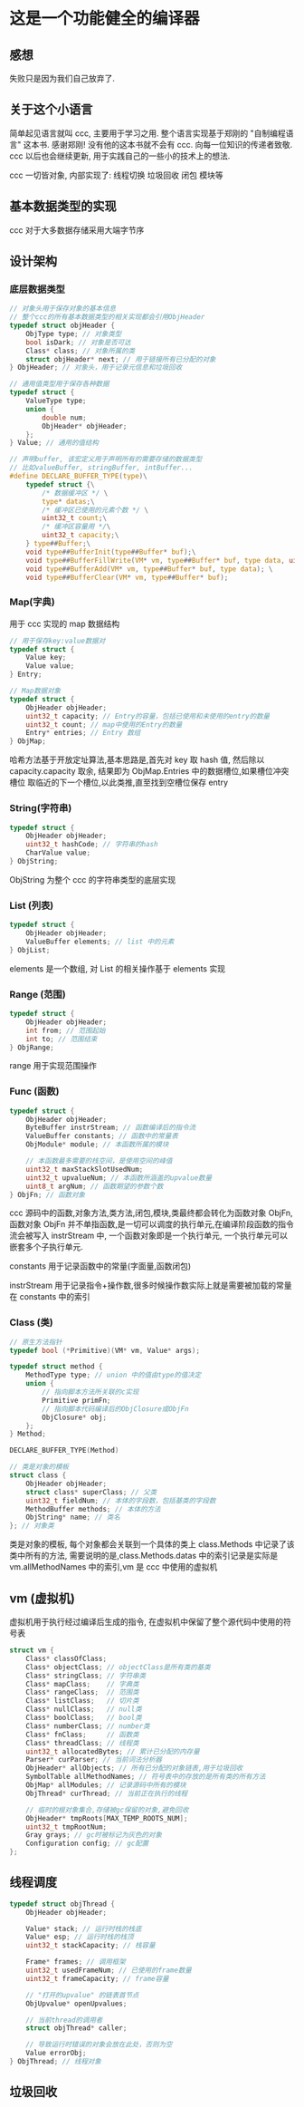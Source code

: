 # 这是一个功能健全的编译器

## 感想

失败只是因为我们自己放弃了.

## 关于这个小语言

简单起见语言就叫 ccc, 主要用于学习之用. 整个语言实现基于郑刚的 "自制编程语言" 这本书. 感谢郑刚! 没有他的这本书就不会有 ccc. 向每一位知识的传递者致敬. ccc 以后也会继续更新, 用于实践自己的一些小的技术上的想法.

ccc 一切皆对象, 内部实现了: 线程切换 垃圾回收 闭包 模块等

## 基本数据类型的实现

ccc 对于大多数据存储采用大端字节序

## 设计架构

### 底层数据类型

```c
// 对象头用于保存对象的基本信息
// 整个ccc的所有基本数据类型的相关实现都会引用ObjHeader
typedef struct objHeader {
    ObjType type; // 对象类型
    bool isDark; // 对象是否可达
    Class* class; // 对象所属的类
    struct objHeader* next; // 用于链接所有已分配的对象
} ObjHeader; // 对象头，用于记录元信息和垃圾回收

// 通用值类型用于保存各种数据
typedef struct {
    ValueType type;
    union {
        double num;
        ObjHeader* objHeader;
    };
} Value; // 通用的值结构

// 声明buffer, 该宏定义用于声明所有的需要存储的数据类型
// 比如valueBuffer, stringBuffer, intBuffer...
#define DECLARE_BUFFER_TYPE(type)\
    typedef struct {\
        /* 数据缓冲区 */ \
        type* datas;\
        /* 缓冲区已使用的元素个数 */ \
        uint32_t count;\
        /* 缓冲区容量用 */\
        uint32_t capacity;\
    } type##Buffer;\
    void type##BufferInit(type##Buffer* buf);\
    void type##BufferFillWrite(VM* vm, type##Buffer* buf, type data, uint32_t fillCount); \
    void type##BufferAdd(VM* vm, type##Buffer* buf, type data); \
    void type##BufferClear(VM* vm, type##Buffer* buf);
```

### Map(字典)

用于 ccc 实现的 map 数据结构

```c
// 用于保存key:value数据对
typedef struct {
    Value key;
    Value value;
} Entry;

// Map数据对象
typedef struct {
    ObjHeader objHeader;
    uint32_t capacity; // Entry的容量，包括已使用和未使用的entry的数量
    uint32_t count; // map中使用的Entry的数量
    Entry* entries; // Entry 数组
} ObjMap;
```

哈希方法基于开放定址算法,基本思路是,首先对 key 取 hash 值, 然后除以 capacity.capacity 取余, 结果即为 ObjMap.Entries 中的数据槽位,如果槽位冲突槽位 取临近的下一个槽位,以此类推,直至找到空槽位保存 entry

### String(字符串)

```c
typedef struct {
    ObjHeader objHeader;
    uint32_t hashCode; // 字符串的hash
    CharValue value;
} ObjString;
```

ObjString 为整个 ccc 的字符串类型的底层实现

### List (列表)

```c
typedef struct {
    ObjHeader objHeader;
    ValueBuffer elements; // list 中的元素
} ObjList;
```

elements 是一个数组, 对 List 的相关操作基于 elements 实现

### Range (范围)

```c
typedef struct {
    ObjHeader objHeader;
    int from; // 范围起始
    int to; // 范围结束
} ObjRange;
```

range 用于实现范围操作

### Func (函数)

```c
typedef struct {
    ObjHeader objHeader;
    ByteBuffer instrStream; // 函数编译后的指令流
    ValueBuffer constants; // 函数中的常量表
    ObjModule* module; // 本函数所属的模块

    // 本函数最多需要的栈空间，是使用空间的峰值
    uint32_t maxStackSlotUsedNum;
    uint32_t upvalueNum; // 本函数所涵盖的upvalue数量
    uint8_t argNum; // 函数期望的参数个数
} ObjFn; // 函数对象
```

ccc 源码中的函数,对象方法,类方法,闭包,模块,类最终都会转化为函数对象 ObjFn,函数对象 ObjFn 并不单指函数,是一切可以调度的执行单元,在编译阶段函数的指令流会被写入 instrStream 中, 一个函数对象即是一个执行单元, 一个执行单元可以嵌套多个子执行单元.

constants 用于记录函数中的常量(字面量,函数闭包)

instrStream 用于记录指令+操作数,很多时候操作数实际上就是需要被加载的常量在 constants 中的索引

### Class (类)

```c
// 原生方法指针
typedef bool (*Primitive)(VM* vm, Value* args);

typedef struct method {
    MethodType type; // union 中的值由type的值决定
    union {
        // 指向脚本方法所关联的c实现
        Primitive primFn;
        // 指向脚本代码编译后的ObjClosure或ObjFn
        ObjClosure* obj;
    };
} Method;

DECLARE_BUFFER_TYPE(Method)

// 类是对象的模板
struct class {
    ObjHeader objHeader;
    struct class* superClass; // 父类
    uint32_t fieldNum; // 本体的字段数，包括基类的字段数
    MethodBuffer methods; // 本体的方法
    ObjString* name; // 类名
}; // 对象类
```

类是对象的模板, 每个对象都会关联到一个具体的类上 class.Methods 中记录了该类中所有的方法, 需要说明的是,class.Methods.datas 中的索引记录是实际是 vm.allMethodNames 中的索引,vm 是 ccc 中使用的虚拟机

## vm (虚拟机)

虚拟机用于执行经过编译后生成的指令, 在虚拟机中保留了整个源代码中使用的符号表

```c
struct vm {
    Class* classOfClass;
    Class* objectClass; // objectClass是所有类的基类
    Class* stringClass; // 字符串类
    Class* mapClass;    // 字典类
    Class* rangeClass;  // 范围类
    Class* listClass;   // 切片类
    Class* nullClass;   // null类
    Class* boolClass;   // bool类
    Class* numberClass; // number类
    Class* fnClass;     // 函数类
    Class* threadClass; // 线程类
    uint32_t allocatedBytes; // 累计已分配的内存量
    Parser* curParser; // 当前词法分析器
    ObjHeader* allObjects; // 所有已分配的对象链表,用于垃圾回收
    SymbolTable allMethodNames; // 符号表中的存放的是所有类的所有方法
    ObjMap* allModules; // 记录源码中所有的模块
    ObjThread* curThread; // 当前正在执行的线程

    // 临时的根对象集合,存储被gc保留的对象,避免回收
    ObjHeader* tmpRoots[MAX_TEMP_ROOTS_NUM];
    uint32_t tmpRootNum;
    Gray grays; // gc时被标记为灰色的对象
    Configuration config; // gc配置
};

```

## 线程调度

```c
typedef struct objThread {
    ObjHeader objHeader;

    Value* stack; // 运行时栈的栈底
    Value* esp; // 运行时栈的栈顶
    uint32_t stackCapacity; // 栈容量

    Frame* frames; // 调用框架
    uint32_t usedFrameNum; // 已使用的frame数量
    uint32_t frameCapacity; // frame容量

    // "打开的upvalue" 的链表首节点
    ObjUpvalue* openUpvalues;

    // 当前thread的调用者
    struct objThread* caller;

    // 导致运行时错误的对象会放在此处，否则为空
    Value errorObj;
} ObjThread; // 线程对象
```

## 垃圾回收
